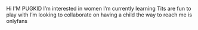 Hi I'M PUGKID
I’m interested in women
I’m currently learning Tits are fun to play with
I’m looking to collaborate on having a child
the way to reach me is onlyfans

<!---
PUGKID/PUGKID is a ✨ special ✨ repository because its `README.md` (this file) appears on your GitHub profile.
You can click the Preview link to take a look at your changes.
--->
